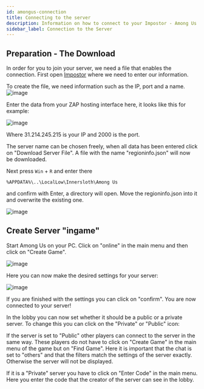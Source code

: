 ```yaml
---
id: amongus-connection
title: Connecting to the server
description: Information on how to connect to your Impostor - Among Us server - ZAP-Hosting.com Documentation
sidebar_label: Connection to the Server
---
```


## Preparation - The Download

In order for you to join your server, we need a file that enables the connection.
First open [Impostor](https://impostor.github.io/Impostor/) where we need to enter our information.

To create the file, we need information such as the IP, port and a name.
![image](https://user-images.githubusercontent.com/26007280/189938706-123a1285-7c71-4e51-8ec0-13f9ecc672a6.png)

Enter the data from your ZAP hosting interface here, it looks like this for example:

![image](https://user-images.githubusercontent.com/26007280/189938736-4b04517a-475a-4cf4-ad15-b2a3d7e3f3aa.png)

Where 31.214.245.215 is your IP and 2000 is the port.

The server name can be chosen freely, when all data has been entered click on "Download Server File".
A file with the name "regioninfo.json" will now be downloaded.

Next press `Win` + `R` and enter there 

```
%APPDATA%\..\LocalLow\Innersloth\Among Us
```

and confirm with Enter, a directory will open. Move the regioninfo.json into it and overwrite the existing one.

![image](https://user-images.githubusercontent.com/26007280/189938773-bbc186df-fc24-46df-96b7-70988688994b.png)


## Create Server "ingame"

Start Among Us on your PC.
Click on "online" in the main menu and then click on "Create Game".

![image](https://user-images.githubusercontent.com/26007280/189938816-ef15207e-ecf8-4a06-a0a7-cacb775973c0.png)

Here you can now make the desired settings for your server:

![image](https://user-images.githubusercontent.com/26007280/189938853-f8f5b6b0-3f13-4352-81f3-9be12c036a84.png)

If you are finished with the settings you can click on "confirm".
You are now connected to your server!

In the lobby you can now set whether it should be a public or a private server.
To change this you can click on the "Private" or "Public" icon:

If the server is set to "Public" other players can connect to the server in the same way.
These players do not have to click on "Create Game" in the main menu of the game but on "Find Game".
Here it is important that the chat is set to "others" and that the filters match the settings of the server exactly.
Otherwise the server will not be displayed.

If it is a "Private" server you have to click on "Enter Code" in the main menu.
Here you enter the code that the creator of the server can see in the lobby.

